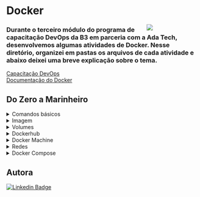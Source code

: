 # Docker
<img align="right" src="https://i.picasion.com/pic92/464c9f3c112406d4aa886558a6da44c8.gif" width="27%" />

### Durante o terceiro módulo do programa de capacitação DevOps da B3 em parceria com a Ada Tech, desenvolvemos algumas atividades de Docker. Nesse diretório, organizei em pastas os arquivos de cada atividade e abaixo deixei uma breve explicação sobre o tema. 
[Capacitação DevOps](https://ada.tech/sou-aluno/programas/b3-deva) </br>
[Documentação do Docker](https://docs.docker.com/)

## Do Zero a Marinheiro
<details>
  <summary> Comandos básicos </summary>
<img align="left" src="https://4linux.com.br/wp-content/uploads/2021/08/imagem-1024x594.png" alt='Direitos reservados a página 4linux' width="350" height="200" />

#### Enquanto as máquinas virtuais solucionaram o empecilho do uso de vários servidores físicos, o `Docker` veio para solucionar o custo e o tempo gasto com a instalação, manutenção e configuração dos sistemas operacionais. A partir disso, surgiram os `containers`, responsáveis por emular uma aplicação com praticidade e portabilidade, bastando apenas um comando para que o ambiente inteiro em que um projeto foi construído, com suas versões e aplicações instaladas, esteja rodando em outro lugar, caindo por terra a famosa frase "Mas na minha máquina funciona".

##### Listar os containers em execução
```
#síntase antiga
docker ps 
#síntase nova
docker container ls 
```
##### Listar todos os containers
```
docker container ls -a
```
##### Executar um container
```
docker container run
```
###### Cabe mencionar algumas flags:
| Flag | Descrição |
| --- | --- |
| -ti |  cria um shell bash interativo |
| --rm | o container será removido após a execução |
| -d | roda um container como deamon |
| -m | limita a quantidade de memória |
| --cpus | seta o core |
| -p porta-local:porta-container | configura as portas |
| -P| porta aleatória para o local:porta especificada na imagem|
| --name <nome da imagem> | personaliza o nome |
> [!TIP]
> Para sair de um container basta usar Ctrl + pq, já para matar Ctrl + d* </br>

##### Parar um container
```
docker container stop 'nome/id do container'
```
##### Pausar os processos
```
docker container pause 'id do container'
```
##### Retomar os processos
```
docker container unpause 'id do container'
```
##### Reiniciar um container
```
#Caso já esteja parado
docker container start 'nome/id do container'
#Caso esteja em execução
docker container restart 'nome/id do container'
```
##### Conectar novamente ao container
```
docker container attach 'nome/id do container'
```
> [!IMPORTANT]
> Após a criação do container, se for necessário alterar as configurações, use:
> ```
> docker container update --cpus 0.2 'id do container'
> ```
##### Executar um comando no container
```
docker container exec -it 'id do container''comando que quero executar'
```
###### Dessa forma, é possível entrar no bash do container
<img src="https://github.com/BiancaMalta/Docker/assets/92928037/822d2426-89ce-4a33-a35e-31c60fc396bb" width="70%" />

##### Inspecionar
```
docker container inspect 'id do container'
```
##### Remover container parado
```
docker container prune
```
##### Ver o histórico e continuar executando
```
docker container logs -f 'id do container'
```
##### Consumo de recursos
```
docker container stats 'id do container'
```
##### Ver processos em execução
```
docker container top 'id do container'
```
</details>
<details>
  <summary>Imagem</summary>

<img align="left" src="https://i.stack.imgur.com/F837U.png"  width="180" height="130" />

#### Na construção de uma `imagem`, cada linha de instrução do `Dockerfile`, é responsável por criar uma camada, sendo todas read-only (não podem ser sobrescrita, a imagem é imutável), execeto a mais superficial, que será read-write (a que torna o container real). Contudo, a camada que o usuário possui permissão para interagir é excluída quando o container é removido, configuração esta, que os tornam muito eficientes em termos de recursos, pois vários contêineres podem ser executados usando a mesma imagem.  
##### Construir uma imagem
```
mkdir exemplofile
cd exemplofile
vim Dockerfile
docker image build -t <nome da imagem>:<versão> .
```
##### Dockerfile
###### Por definição, imagem é um arquivo que inclui código, bibliotecas, dependências e configurações. Quando executamos o 'vim' do comando anterior, precisamos deixar setado algumas especificações dentro da imagem.
<img align="right" src="https://github.com/BiancaMalta/Docker/blob/main/imagem2.png" width="340" height="260" />

- FROM -> imagem base
- RUN -> comandos de construção
- ENV -> variável de ambiente
- COPY -> arquivo copiado e caminho 
- WORKDIR -> define diretório
- LABEL -> descrição da imagem
- VOLUME -> caminho para criar um volume  
- EXPOSE -> configura a porta
- ENTRYPOINT -> principal processo
- CMD -> parâmetros para o entrypoint

##### Baixar imagens
```
docker pull <nome da imagem>
```
##### Ver todas as imagens
```
docker image ls
```
##### Remover imagem
```
docker rmi <id ou nome da imagem>
```

</details>
<details>
  <summary>Volumes</summary>

#### Como já mencionado, a camada read-write não foi projetada para armazenar dados persistentes. Caso haja a necessidade, é recomendado a utilização de `Volumes`, sua aplicação gera logs e arquivos de saída, permitindo a conservação dos dados, o compartilhamento do código fonte e o compartilhamento de dados entre os containers. Dependendo do caminho onde ele estará localizado, será um volume gerenciados pelo Docker ou volumes tipo bind.

##### Tipo bind
###### Esse volume apontam para um local especificado pelo usuário, sendo ótimo na hipótese de apontar vários containers para um armazenamento, entretanto tem riscos de sobreescrever dados e é administrado somente pelo usuário.
```
mkdir exemplo2
docker container run -it -v $(pwd)/exemplo2:<diretóriodentro do container> <nome da imagem>
```
###### Colocando ro antes da imagem, o container se torna apenas de leitura -> read only

##### Gerenciado pelo Docker
###### Criados automaticameno pelo daemon Docker, esse tipo de volume vincula-se apenas a um único container
```
# anônimo
docker run -it -v /<diretóriodentro do container> <nome da imagem>
# nomeado
docker volume create <nome volume>
docker run -d -p porta-local:porta-container --nome <nome do container> -v <nome volume>:<caminho para pasta dentro do container> <nome da imagem>
```
> [!IMPORTANT]
> Se você precisar passar informações sobre o drive de volume, o recomendado é:
> ```
> --mount 'type=<tipo do volume>,source=<diretório do nosso sistema>,destination=<diretório dentro do container>'
> ```

##### Uma forma de testa seu volume 
```
# entre dentro do terminal do container
docker exec -it <nome do terminal> /bin/bash
# entre dentro da pasta que foi destinado o volume
cd <caminho>/
# crie uma pasta qualquer
echo "Testando Volume" > teste.txt
# saia do container e vá ao diretorio do volume
# é esperado que todas as alterações do container estejam na máquina local
```
##### Ver todos os volumes
```
docker volume ls
```
##### Apagar volume
```
docker volume rm <nome/id do volume>
```
##### Inspecionar volume
```
docker volume inspect exemplo3
```
##### Adicionar volume a um container
```
docker container run -ti --mount type-volume,src=exemplo3,dst=/exemplo2 ubuntu
```
##### Apagar volumes que não estao sendo utilizados
```
docker volume prune
 ```
</details> 
<details>
  <summary>Dockerhub</summary>
<img align="right" src="https://github.com/BiancaMalta/Docker/assets/92928037/808f312c-44bb-4f9c-aae3-b3616a41e516"  width="45%" />

#### O `Docker Hub` é um repositório público e privado de imagens de containers, onde diversas empresas e pessoas podem publicar imagens pré-compiladas de soluções.Para maiores informações clique [aqui](https://www.docker.com/products/docker-hub/).
 
##### Subindo uma imagem

###### Para isso será necessário criar uma chave pública
```
gpg --generate-key
```
###### Esse comando irá pedir um nome, um email, uma senha e retornar a chave
```
pass init <chave pública>
```
###### Agora podemos fazer o login e publicar a imagem
```
docker login
docker image tag <id da imagem> <usuário do Dockerhub/nome da imagem:versão>
docker push <usuário do Dockerhub/imagem:versão>
```
###### Para baixar a imagem disponibilizada
```
docker pull <usuário do Dockerhub/imagem:versão>
```
</details>
<details>
  <summary>Docker Machine</summary>

<img align="left" src="https://github.com/BiancaMalta/Docker/assets/92928037/b3c4c302-fa39-4769-a68f-ee673f68cdcf"  width="30%" />

#### O `Docker Machine` é uma ferramente para operar máquinas virtuais com Docker, sendo compatível com diferentes provedores de infraestrutura (Amazon Web Services, Google Cloud Platform e Microsoft Azure). Por conseguinte, possibilita a escalabilidade, além disso, ele oferece suporte a diversos sistemas operacionais.
##### Para começar, basta passar suas credenciais 
```
aws_acess_key_id = <seu id>
aws_secret_access_key = <sua senha>
```
##### Criar uma nova máquina
```
docker-machine create --drive amazone2 aws01
```
##### Para outras opções, confira a [documentação](https://github.com/Nordstrom/docker-machine/blob/master/docs/drivers/aws.md).
</details>
<details>
  <summary>Redes</summary>

#### Existem tem pilares para o uso de `redes`:
- Comunicação entre containers/ host/ plataforma
- Isolamento de container
- Orquestração do ambiente
#### Destrinchando essas caracteristicas, temos algumos tipos de redes:
#####  Bridge (rede padrão) 
###### Comunicação entre containers no mesmo host.
##### None 
###### Isolado, nao possui acesso nem externo e nem de outros containers, não tem IP. Muito útil quando não há a necessidade de conectividade de rede dentro do container.
##### Host
###### Faz uma ponte/ IP do container = IP da máquina. Não sendo possível iniciar vários containers com a mesma porta. Logo, se eu executar os seguintes comandos:
```
docker container run -p 80:80 --name container_1 -d --network rede imagem_1:versão
docker container run -p 80:80 --name container_2 -d --network rede imagem_2:versão
```
###### Em poucos segundos eles entraram em conflito e um dos container irá cair
##### Para conferir qual tipo de rede você possui
```
docker network ls
```
##### Criar uma nova rede
```
docker network creat <nome da rede>
```
##### Conferir se possui conflitos
```
docker network inspect <nome da rede>
```
##### Remover rede
```
# Uma rede em especifico
docker network rm <nome da rede>
# Todas que não estão sendo utilizadas
docker network prune
```
##### Para desconectar/conectar um container em uma rede
```
# Desconectar
docker network disconect <nome do container>
# Conectar
docker network conect <nome do container>
```
##### Comunicação DNS
```
docker container run -d --name container_1 imagem_1:versão
docker container run -d --name container_2 --link container_1 imagem_2:versão
```
###### Para conferir, basta fazer o teste de ping dentro do container
```
docker container exec -it container_1 ping container_2
```
###### A desvantagem é que o oposto nao funciona
###### O recomendado é criar redes próprias
```
docker network create -d bridge rede
docker container run -d --name container_1 --network rede imagem_1:versão
docker container run -d --name container_2 --network rede imagem_2:versão
```
###### Agora, independente da ordem que for efetuada o teste de ping, o comando irá funcionar
</details>
<details>
  <summary>Docker Compose</summary>

#### Docker Compose é um aquivo escrito em YAML, muito semelhando ao Dockerfile, que torna possível manipular vários container ao mesmo tempo. Nele está descrito toda a infraestrutura, variáveis de ambiente e até mesmo definido o comportamento do Docker caso um dos container venha a falhar. Em síntese, ao invés do administrador executar o `docker run` na mão e subir os serviços separados, linkando os containers das aplicações manualmente, temos um único arquivo.
<img align="right" src="https://github.com/BiancaMalta/Docker/blob/main/dockercompose.png" width="200" height="200" />

#### Usar o Docker Compose é um processo de três etapas:
1. Defina o ambiente
2. Defina os serviços
3. Por último, execute docker compose up
##### Anatomia
```
services:
  web:
    build: .
    ports:
      - "5000:5000"
    volumes:
      - .:/code
  redis:
    image: redis
```
#### Comandos: 
##### Primeiros passos
```
docker-compose --version
```
###### Se for preciso instalar, acesse a [documentação](https://docs.docker.com/compose/install/linux/#install-the-plugin-manually)
##### Executar o docker-compose
```
docker-compose up
```
###### Para executar em segundo plano, basta colocar a flag `-d`
###### Na hipótese de ter ocorrido alguma alguma alteração na imagem, use a flag `--build`

##### Matar os containers que subiu com o comando anterior
```
docker-compose down
```
###### Usando a flag `-v` os volumes são deletados
##### Parar todos os containers
```
docker-compose stop
```
##### Remover todos os containers
```
docker-compose rm -f
```
##### Ver o log de todos os containers
```
docker-compose logs -f
```
##### Construir os containers sem inicializá-los
```
docker-compose build
```
![image](https://github.com/BiancaMalta/Docker/assets/92928037/a23e4958-c81e-416f-86a5-43d603a1cb53)

</details>

## Autora
[![Linkedin Badge](https://img.shields.io/badge/LinkedIn-0077B5?style=for-the-badge&logo=linkedin&logoColor=white)](https://www.linkedin.com/in/bianca-malta/)
